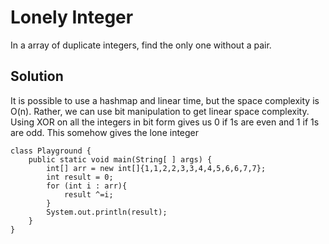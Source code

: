 # Lonely Integer
In a array of duplicate integers, find the only one without a pair.

## Solution
It is possible to use a hashmap and linear time, but the space complexity is O(n).
Rather, we can use bit manipulation to get linear space complexity.
Using XOR on all the integers in bit form gives us 0 if 1s are even and 1 if 1s are odd.
This somehow gives the lone integer


```
class Playground {
    public static void main(String[ ] args) {
        int[] arr = new int[]{1,1,2,2,3,3,4,4,5,6,6,7,7};
        int result = 0;
        for (int i : arr){
            result ^=i;    
        }
        System.out.println(result);
    }
}
```
